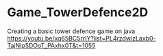 # Game_TowerDefence2D
Creating a basic tower defence game on java
https://youtu.be/xq65BC5rrlY?list=PL4rzdwizLaxb0-TajNIp5DOoT_PAxhx0T&t=1055
